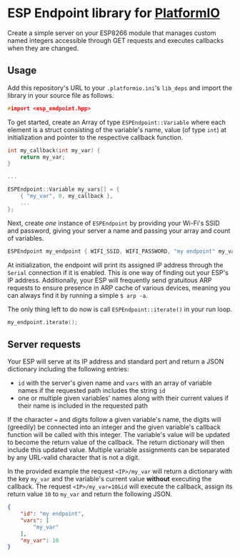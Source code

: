 # ESP Endpoint library for [PlatformIO](https://github.com/platformio)

Create a simple server on your ESP8266 module that manages custom named integers accessible through GET requests and executes callbacks when they are changed.

## Usage

Add this repository's URL to your `.platformio.ini`'s `lib_deps` and import the library in your source file as follows.

```cpp
#import <esp_endpoint.hpp>
```

To get started, create an Array of type `ESPEndpoint::Variable` where each element is a struct consisting of the variable's name, value (of type `int`) at initialization and pointer to the respective callback function.

```cpp
int my_callback(int my_var) {
    return my_var;
}

...

ESPEndpoint::Variable my_vars[] = {
    { "my_var", 0, my_callback },
    ...
};
```

Next, create *one* instance of `ESPEndpoint` by providing your Wi-Fi's SSID and password, giving your server a name and passing your array and count of variables.

```cpp
ESPEndpoint my_endpoint { WIFI_SSID, WIFI_PASSWORD, "my endpoint" my_vars, 1 };
```

At initialization, the endpoint will print its assigned IP address through the `Serial` connection if it is enabled. This is one way of finding out your ESP's IP address. Additionally, your ESP will frequently send gratuitous ARP requests to ensure presence in ARP cache of various devices, meaning you can always find it by running a simple `$ arp -a`.

The only thing left to do now is call `ESPEndpoint::iterate()` in your run loop.

```cpp
my_endpoint.iterate();
```

## Server requests

Your ESP will serve at its IP address and standard port and return a JSON dictionary including the following entries:

- `id` with the server's given name and `vars` with an array of variable names if the requested path includes the string `id`
- one or multiple given variables' names along with their current values if their name is included in the requested path

If the character `=` and digits follow a given variable's name, the digits will (greedily) be connected into an integer and the given variable's callback function will be called with this integer. The variable's value will be updated to become the return value of the callback. The return dictionary will then include this updated value. Multiple variable assignments can be separated by any URL-valid character that is not a digit.

In the provided example the request `<IP>/my_var` will return a dictionary with the key `my_var` and the variable's current value **without** executing the callback. The request `<IP>/my_var=10&id` will execute the callback, assign its return value `10` to `my_var` and return the following JSON.

```json
{
    "id": "my endpoint",
    "vars": [
        "my_var"
    ],
    "my_var": 10
}
```

